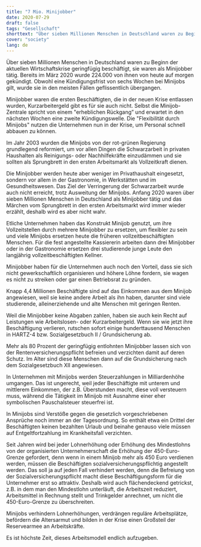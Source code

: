 ```yaml
---
title: "7 Mio. Minijobber"
date: 2020-07-29
draft: false
tags: "Gesellschaft"
shorttext: "Über sieben Millionen Menschen in Deutschland waren zu Beginn der aktuellen Wirtschaftskrise geringfügig beschäftigt. Im März 2020 wurde 224.000 von ihnen von heute auf morgen gekündigt."
cover: "society"
lang: de
---
```


Über sieben Millionen Menschen in Deutschland waren zu Beginn der aktuellen Wirtschaftskrise geringfügig beschäftigt, sie waren als Minijobber tätig. Bereits im März 2020 wurde 224.000 von ihnen von heute auf morgen gekündigt. Obwohl eine Kündigungsfrist von sechs Wochen bei Minijobs gilt, wurde sie in den meisten Fällen geflissentlich übergangen.

Minijobber waren die ersten Beschäftigten, die in der neuen Krise entlassen wurden, Kurzarbeitergeld gibt es für sie auch nicht. Selbst die Minijob-Zentrale spricht von einem "erheblichen Rückgang” und erwartet in den nächsten Wochen eine zweite Kündigungswelle. Die "Flexibilität durch Minijobs" nutzen die Unternehmen nun in der Krise, um Personal schnell abbauen zu können.

Im Jahr 2003 wurden die Minijobs von der rot-grünen Regierung grundlegend reformiert, um vor allen Dingen die Schwarzarbeit in privaten Haushalten als Reinigungs- oder Nachhilfekräfte einzudämmen und sie sollten als Sprungbrett in den ersten Arbeitsmarkt als Vollzeitkraft dienen.

Die Minijobber werden heute aber weniger im Privathaushalt eingesetzt, sondern vor allem in der Gastronomie, in Werkstätten und im Gesundheitswesen. Das Ziel der Verringerung der Schwarzarbeit wurde auch nicht erreicht, trotz Ausweitung der Minijobs. Anfang 2020 waren über sieben Millionen Menschen in Deutschland als Minijobber tätig und das Märchen vom Sprungbrett in den ersten Arbeitsmarkt wird immer wieder erzählt, deshalb wird es aber nicht wahr.

Etliche Unternehmen haben das Konstrukt Minijob genutzt, um ihre Vollzeitstellen durch mehrere Minijobber zu ersetzen, um flexibler zu sein und viele Minijobs ersetzen heute die früheren vollzeitbeschäftigten Menschen. Für die fest angestellte Kassiererin arbeiten dann drei Minijobber oder  in der Gastronomie ersetzen drei studierende junge Leute den langjährig vollzeitbeschäftigten Kellner.

Minijobber haben für die Unternehmen auch noch den Vorteil, dass sie sich nicht gewerkschaftlich organisieren und höhere Löhne fordern, sie wagen es nicht zu streiken oder gar einen Betriebsrat zu gründen.

Knapp 4,4 Millionen Beschäftigte sind auf das Einkommen aus dem Minijob angewiesen, weil sie keine andere Arbeit als ihn haben, darunter sind viele studierende, alleinerziehende und alte Menschen mit geringen Renten.

Weil die Minijobber keine Abgaben zahlen, haben sie auch kein Recht auf Leistungen wie Arbeitslosen- oder Kurzarbeitergeld. Wenn sie wie jetzt ihre Beschäftigung verlieren, rutschen sofort einige hunderttausend Menschen in HARTZ-4 bzw. Sozialgesetzbuch II / Grundsicherung ab.

Mehr als 80 Prozent der geringfügig entlohnten Minijobber lassen sich von der Rentenversicherungspflicht befreien und verzichten damit auf deren Schutz. Im Alter sind diese Menschen dann auf die Grundsicherung nach dem Sozialgesetzbuch XII angewiesen.

In Unternehmen mit Minijobs werden Steuerzahlungen in Milliardenhöhe umgangen. Das ist ungerecht, weil jeder Beschäftigte mit unterem und mittlerem Einkommen, der z.B. Überstunden macht, diese voll versteuern muss, während die Tätigkeit im Minijob mit Ausnahme einer eher symbolischen Pauschalsteuer steuerfrei ist.

In Minijobs sind Verstöße gegen die gesetzlich vorgeschriebenen Ansprüche noch immer an  der Tagesordnung. So enthält etwa ein Drittel der Beschäftigten keinen bezahlten Urlaub und beinahe genauso viele müssen auf Entgeltfortzahlung im Krankheitsfall verzichten.

Seit Jahren wird bei jeder Lohnerhöhung oder Erhöhung des Mindestlohns von der organisierten Unternehmerschaft die Erhöhung der 450-Euro-Grenze gefordert, denn wenn in einem Minijob mehr als 450 Euro verdienen werden, müssen die Beschäftigten sozialversicherungspflichtig angestellt werden. Das soll ja auf jeden Fall verhindert werden, denn die Befreiung von der Sozialversicherungspflicht macht diese Beschäftigungsform für die Unternehmer erst so attraktiv. Deshalb wird auch flächendeckend getrickst, z.B. in dem man den Mindestlohn unterläuft, die Arbeitszeit reduziert, Arbeitsmittel in Rechnung stellt und Trinkgelder anrechnet, um nicht die 450-Euro-Grenze zu überschreiten.

Minijobs verhindern Lohnerhöhungen, verdrängen reguläre Arbeitsplätze, befördern die Altersarmut und bilden in der Krise einen Großsteil der Reservearmee an Arbeitskräfte.

Es ist höchste Zeit, dieses Arbeitsmodell endlich aufzugeben.
